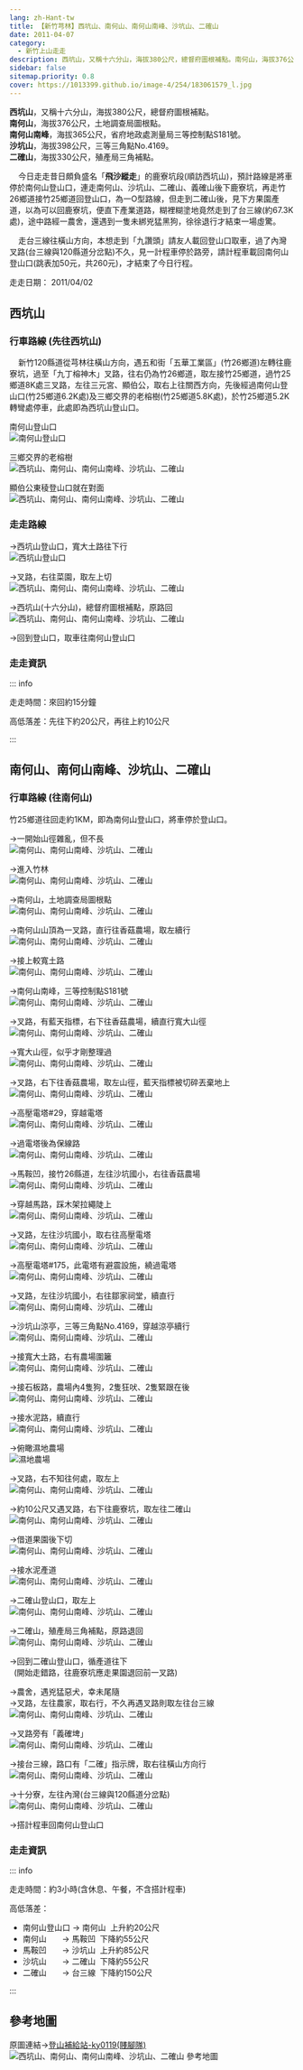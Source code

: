 ```yaml
---
lang: zh-Hant-tw
title: 【新竹芎林】西坑山、南何山、南何山南峰、沙坑山、二確山
date: 2011-04-07
category: 
  - 新竹上山走走
description: 西坑山，又稱十六分山，海拔380公尺，總督府圖根補點。南何山，海拔376公尺，土地調查局圖根點。 南何山南峰，海拔365公尺，省府地政處測量局三等控制點S181號。沙坑山，海拔398公尺。二確山，海拔330公尺。今日走走昔日頗負盛名「飛沙縱走」的鹿寮坑段(順訪西坑山)。
sidebar: false
sitemap.priority: 0.8
cover: https://1013399.github.io/image-4/254/183061579_l.jpg
---
```


**西坑山**，又稱十六分山，海拔380公尺，總督府圖根補點。  
**南何山**，海拔376公尺，土地調查局圖根點。  
**南何山南峰**，海拔365公尺，省府地政處測量局三等控制點S181號。  
**沙坑山**，海拔398公尺，三等三角點No.4169。  
**二確山**，海拔330公尺，殖產局三角補點。  

<!-- more -->

    今日走走昔日頗負盛名「**飛沙縱走**」的鹿寮坑段(順訪西坑山)，預計路線是將車停於南何山登山口，連走南何山、沙坑山、二確山、義確山後下鹿寮坑，再走竹26鄉道接竹25鄉道回登山口，為一O型路線，但走到二確山後，見下方果園產道，以為可以回鹿寮坑，便直下產業道路，糊裡糊塗地竟然走到了台三線(約67.3K處)，途中路經一農舍，還遇到一隻未綁兇猛黑狗，徐徐退行才結束一場虛驚。  

    走台三線往橫山方向，本想走到「九讚頭」請友人載回登山口取車，過了內灣叉路(台三線與120縣道分岔點)不久，見一計程車停於路旁，請計程車載回南何山登山口(跳表加50元，共260元)，才結束了今日行程。

走走日期： 2011/04/02

## 西坑山

### 行車路線 (先往西坑山)
    新竹120縣道從芎林往橫山方向，遇五和街「五華工業區」(竹26鄉道)左轉往鹿寮坑，過至「九丁榕神木」叉路，往右仍為竹26鄉道，取左接竹25鄉道，過竹25鄉道8K處三叉路，左往三元宮、顯伯公，取右上往關西方向，先後經過南何山登山口(竹25鄉道6.2K處)及三鄉交界的老榕樹(竹25鄉道5.8K處)，於竹25鄉道5.2K轉彎處停車，此處即為西坑山登山口。  
  
南何山登山口  
![南何山登山口](https://1013399.github.io/image-4/254/183061450_l.jpg)

三鄉交界的老榕樹  
![西坑山、南何山、南何山南峰、沙坑山、二確山](https://1013399.github.io/image-4/254/183061438_l.jpg)

顯伯公東稜登山口就在對面  
![西坑山、南何山、南何山南峰、沙坑山、二確山](https://1013399.github.io/image-4/254/183061446_l.jpg)

### 走走路線
→西坑山登山口，寬大土路往下行  
![西坑山登山口](https://1013399.github.io/image-4/254/183061424_l.jpg)

→叉路，右往菜園，取左上切  
![西坑山、南何山、南何山南峰、沙坑山、二確山](https://1013399.github.io/image-4/254/183061428_l.jpg)

→西坑山(十六分山)，總督府圖根補點，原路回  
![西坑山、南何山、南何山南峰、沙坑山、二確山](https://1013399.github.io/image-4/254/183061434_l.jpg)

→回到登山口，取車往南何山登山口

### 走走資訊

::: info

走走時間：來回約15分鐘

高低落差：先往下約20公尺，再往上約10公尺

:::

## 南何山、南何山南峰、沙坑山、二確山

### 行車路線 (往南何山)
竹25鄉道往回走約1KM，即為南何山登山口，將車停於登山口。

→一開始山徑雜亂，但不長  
![南何山、南何山南峰、沙坑山、二確山](https://1013399.github.io/image-4/254/183061454_l.jpg)

→進入竹林  
![南何山、南何山南峰、沙坑山、二確山](https://1013399.github.io/image-4/254/183061459_l.jpg)

→南何山，土地調查局圖根點  
![南何山、南何山南峰、沙坑山、二確山](https://1013399.github.io/image-4/254/183061462_l.jpg)

→南何山山頂為一叉路，直行往香菇農場，取左續行  
![南何山、南何山南峰、沙坑山、二確山](https://1013399.github.io/image-4/254/183061469_l.jpg)

→接上較寬土路  
![南何山、南何山南峰、沙坑山、二確山](https://1013399.github.io/image-4/254/183061475_l.jpg)

→南何山南峰，三等控制點S181號  
![南何山、南何山南峰、沙坑山、二確山](https://1013399.github.io/image-4/254/183061478_l.jpg)

→叉路，有藍天指標，右下往香菇農場，續直行寬大山徑  
![南何山、南何山南峰、沙坑山、二確山](https://1013399.github.io/image-4/254/183061482_l.jpg)

→寬大山徑，似乎才剛整理過  
![南何山、南何山南峰、沙坑山、二確山](https://1013399.github.io/image-4/254/183061490_l.jpg)

→叉路，右下往香菇農場，取左山徑，藍天指標被切碎丟棄地上  
![南何山、南何山南峰、沙坑山、二確山](https://1013399.github.io/image-4/254/183061493_l.jpg)

→高壓電塔#29，穿越電塔  
![南何山、南何山南峰、沙坑山、二確山](https://1013399.github.io/image-4/254/183061499_l.jpg)

→過電塔後為保線路  
![南何山、南何山南峰、沙坑山、二確山](https://1013399.github.io/image-4/254/183061503_l.jpg)

→馬鞍凹，接竹26縣道，左往沙坑國小，右往香菇農場  
![南何山、南何山南峰、沙坑山、二確山](https://1013399.github.io/image-4/254/183061509_l.jpg)

→穿越馬路，踩木架拉繩陡上  
![南何山、南何山南峰、沙坑山、二確山](https://1013399.github.io/image-4/254/183061515_l.jpg)

→叉路，左往沙坑國小，取右往高壓電塔  
![南何山、南何山南峰、沙坑山、二確山](https://1013399.github.io/image-4/254/183061520_l.jpg)

→高壓電塔#175，此電塔有避震設施，繞過電塔  
![南何山、南何山南峰、沙坑山、二確山](https://1013399.github.io/image-4/254/183061524_l.jpg)

→叉路，左往沙坑國小，右往鄒家祠堂，續直行  
![南何山、南何山南峰、沙坑山、二確山](https://1013399.github.io/image-4/254/183061532_l.jpg)

→沙坑山涼亭，三等三角點No.4169，穿越涼亭續行  
![南何山、南何山南峰、沙坑山、二確山](https://1013399.github.io/image-4/254/183061539_l.jpg)

→接寬大土路，右有農場圍籬  
![南何山、南何山南峰、沙坑山、二確山](https://1013399.github.io/image-4/254/183061546_l.jpg)

→接石板路，農場內4隻狗，2隻狂吠、2隻緊跟在後  
![南何山、南何山南峰、沙坑山、二確山](https://1013399.github.io/image-4/254/183061559_l.jpg)

→接水泥路，續直行  
![南何山、南何山南峰、沙坑山、二確山](https://1013399.github.io/image-4/254/183061567_l.jpg)

→俯瞰濕地農場  
![濕地農場](https://1013399.github.io/image-4/254/183061579_l.jpg)

→叉路，右不知往何處，取左上  
![南何山、南何山南峰、沙坑山、二確山](https://1013399.github.io/image-4/254/183061587_l.jpg)

→約10公尺又遇叉路，右下往鹿寮坑，取左往二確山  
![南何山、南何山南峰、沙坑山、二確山](https://1013399.github.io/image-4/254/183061597_l.jpg)

→借道果園後下切  
![南何山、南何山南峰、沙坑山、二確山](https://1013399.github.io/image-4/254/183061605_l.jpg)

→接水泥產道  
![南何山、南何山南峰、沙坑山、二確山](https://1013399.github.io/image-4/254/183061614_l.jpg)

→二確山登山口，取左上  
![南何山、南何山南峰、沙坑山、二確山](https://1013399.github.io/image-4/254/183061625_l.jpg)

→二確山，殖產局三角補點，原路退回  
![南何山、南何山南峰、沙坑山、二確山](https://1013399.github.io/image-4/254/183061637_l.jpg)

→回到二確山登山口，循產道往下  
  (開始走錯路，往鹿寮坑應走果園退回前一叉路)  

→農舍，遇兇猛惡犬，幸未尾隨  
→叉路，左往農家，取右行，不久再遇叉路則取左往台三線  
![南何山、南何山南峰、沙坑山、二確山](https://1013399.github.io/image-4/254/183061650_l.jpg)

→叉路旁有「義確埤」  
![南何山、南何山南峰、沙坑山、二確山](https://1013399.github.io/image-4/254/183061661_l.jpg)

→接台三線，路口有「二確」指示牌，取右往橫山方向行  
![南何山、南何山南峰、沙坑山、二確山](https://1013399.github.io/image-4/254/183061675_l.jpg)

→十分寮，左往內灣(台三線與120縣道分岔點)  
![南何山、南何山南峰、沙坑山、二確山](https://1013399.github.io/image-4/254/183061409_l.jpg)

→搭計程車回南何山登山口


### 走走資訊

::: info

走走時間：約3小時(含休息、午餐，不含搭計程車)

高低落差：
- 南何山登山口  → 南何山  上升約20公尺  
- 南何山       → 馬鞍凹  下降約55公尺  
- 馬鞍凹       → 沙坑山  上升約85公尺  
- 沙坑山       → 二確山  下降約55公尺  
- 二確山       → 台三線  下降約150公尺

:::

## 參考地圖
原圖連結→[登山補給站-ky0119(賤腳隊)](http://www.keepon.com.tw/ActiveSite/Article/One.asp?ArticleID=33756)  
![西坑山、南何山、南何山南峰、沙坑山、二確山 參考地圖](https://1013399.github.io/image-4/254/183061762_l.jpg)